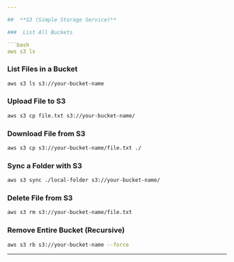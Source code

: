 ```yaml
---

##  **S3 (Simple Storage Service)**

###  List All Buckets

```bash
aws s3 ls
```

###  List Files in a Bucket

```bash
aws s3 ls s3://your-bucket-name
```

###  Upload File to S3

```bash
aws s3 cp file.txt s3://your-bucket-name/
```

###  Download File from S3

```bash
aws s3 cp s3://your-bucket-name/file.txt ./
```

###  Sync a Folder with S3

```bash
aws s3 sync ./local-folder s3://your-bucket-name/
```

###  Delete File from S3

```bash
aws s3 rm s3://your-bucket-name/file.txt
```

###  Remove Entire Bucket (Recursive)

```bash
aws s3 rb s3://your-bucket-name --force
```

---
```


